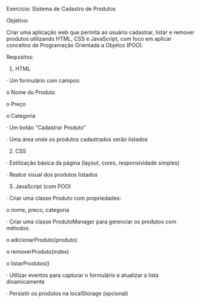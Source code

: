 Exercício: Sistema de Cadastro de Produtos

Objetivo:

Criar uma aplicação web que permita ao usuário cadastrar, listar e remover produtos utilizando HTML, CSS e JavaScript, com foco em aplicar conceitos de Programação Orientada a Objetos (POO).


Requisitos:

1. HTML

· Um formulário com campos:

o Nome do Produto

o Preço

o Categoria

· Um botão "Cadastrar Produto"

· Uma área onde os produtos cadastrados serão listados

2. CSS

· Estilização básica da página (layout, cores, responsividade simples)

· Realce visual dos produtos listados

3. JavaScript (com POO)

· Criar uma classe Produto com propriedades:

o nome, preco, categoria

· Criar uma classe ProdutoManager para gerenciar os produtos com métodos:

o adicionarProduto(produto)

o removerProduto(index)

o listarProdutos()

· Utilizar eventos para capturar o formulário e atualizar a lista dinamicamente

· Persistir os produtos na localStorage (opcional)
